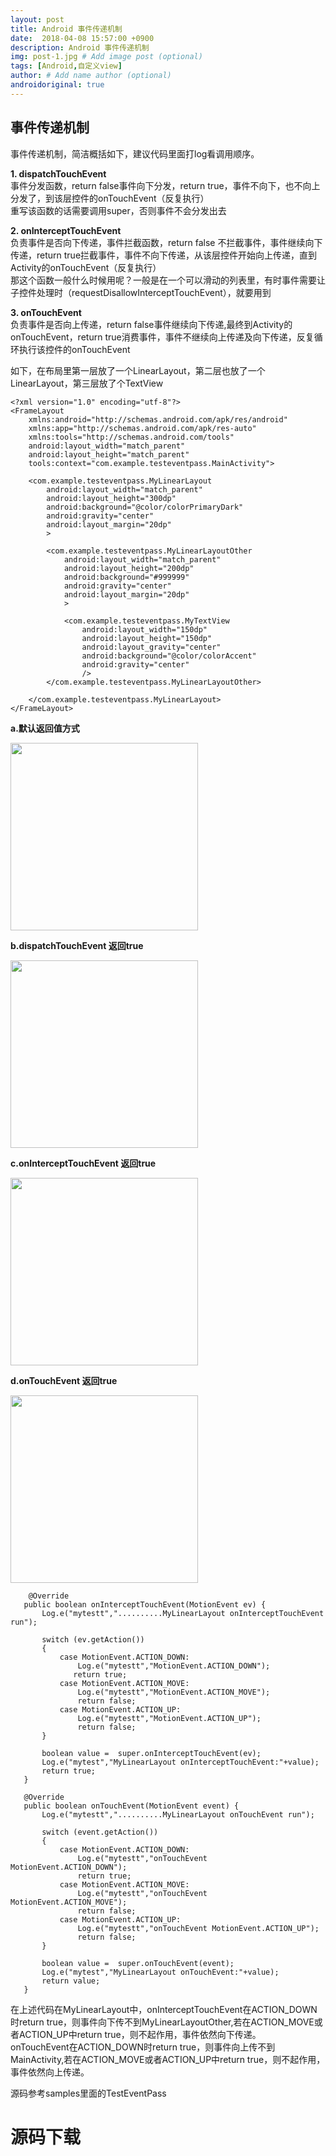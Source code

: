 ```yaml
---
layout: post
title: Android 事件传递机制
date:  2018-04-08 15:57:00 +0900
description: Android 事件传递机制
img: post-1.jpg # Add image post (optional)
tags: [Android,自定义view]
author: # Add name author (optional)
androidoriginal: true
---
```


## **事件传递机制** ##

事件传递机制，简洁概括如下，建议代码里面打log看调用顺序。

**1. dispatchTouchEvent**<br>
事件分发函数，return false事件向下分发，return true，事件不向下，也不向上分发了，到该层控件的onTouchEvent（反复执行）<br>
重写该函数的话需要调用super，否则事件不会分发出去

**2. onInterceptTouchEvent**<br>
负责事件是否向下传递，事件拦截函数，return false 不拦截事件，事件继续向下传递，return true拦截事件，事件不向下传递，从该层控件开始向上传递，直到Activity的onTouchEvent（反复执行）<br>
那这个函数一般什么时候用呢？一般是在一个可以滑动的列表里，有时事件需要让子控件处理时（requestDisallowInterceptTouchEvent），就要用到

**3. onTouchEvent**<br>
负责事件是否向上传递，return false事件继续向下传递,最终到Activity的onTouchEvent，return true消费事件，事件不继续向上传递及向下传递，反复循环执行该控件的onTouchEvent


如下，在布局里第一层放了一个LinearLayout，第二层也放了一个LinearLayout，第三层放了个TextView

```
<?xml version="1.0" encoding="utf-8"?>
<FrameLayout
    xmlns:android="http://schemas.android.com/apk/res/android"
    xmlns:app="http://schemas.android.com/apk/res-auto"
    xmlns:tools="http://schemas.android.com/tools"
    android:layout_width="match_parent"
    android:layout_height="match_parent"
    tools:context="com.example.testeventpass.MainActivity">

    <com.example.testeventpass.MyLinearLayout
        android:layout_width="match_parent"
        android:layout_height="300dp"
        android:background="@color/colorPrimaryDark"
        android:gravity="center"
        android:layout_margin="20dp"
        >

        <com.example.testeventpass.MyLinearLayoutOther
            android:layout_width="match_parent"
            android:layout_height="200dp"
            android:background="#999999"
            android:gravity="center"
            android:layout_margin="20dp"
            >

            <com.example.testeventpass.MyTextView
                android:layout_width="150dp"
                android:layout_height="150dp"
                android:layout_gravity="center"
                android:background="@color/colorAccent"
                android:gravity="center"
                />
        </com.example.testeventpass.MyLinearLayoutOther>

    </com.example.testeventpass.MyLinearLayout>
</FrameLayout>
```

**a.默认返回值方式**

<img src="{{site.imagepath}}/assets/img/blog/androidoriginal/view/eventpass/first.jpg" height = "300px"/>

**b.dispatchTouchEvent 返回true**

<img src="{{site.imagepath}}/assets/img/blog/androidoriginal/view/eventpass/second.jpg" height = "300px"/>

**c.onInterceptTouchEvent 返回true**

<img src="{{site.imagepath}}/assets/img/blog/androidoriginal/view/eventpass/third.jpg" height = "300px"/>

**d.onTouchEvent 返回true**

<img src="{{site.imagepath}}/assets/img/blog/androidoriginal/view/eventpass/four.jpg" height = "300px"/>



```
    @Override
   public boolean onInterceptTouchEvent(MotionEvent ev) {
       Log.e("mytestt","..........MyLinearLayout onInterceptTouchEvent run");

       switch (ev.getAction())
       {
           case MotionEvent.ACTION_DOWN:
               Log.e("mytestt","MotionEvent.ACTION_DOWN");
              return true;
           case MotionEvent.ACTION_MOVE:
               Log.e("mytestt","MotionEvent.ACTION_MOVE");
               return false;
           case MotionEvent.ACTION_UP:
               Log.e("mytestt","MotionEvent.ACTION_UP");
               return false;
       }

       boolean value =  super.onInterceptTouchEvent(ev);
       Log.e("mytest","MyLinearLayout onInterceptTouchEvent:"+value);
       return true;
   }

   @Override
   public boolean onTouchEvent(MotionEvent event) {
       Log.e("mytestt","..........MyLinearLayout onTouchEvent run");

       switch (event.getAction())
       {
           case MotionEvent.ACTION_DOWN:
               Log.e("mytestt","onTouchEvent MotionEvent.ACTION_DOWN");
               return true;
           case MotionEvent.ACTION_MOVE:
               Log.e("mytestt","onTouchEvent MotionEvent.ACTION_MOVE");
               return false;
           case MotionEvent.ACTION_UP:
               Log.e("mytestt","onTouchEvent MotionEvent.ACTION_UP");
               return false;
       }

       boolean value =  super.onTouchEvent(event);
       Log.e("mytest","MyLinearLayout onTouchEvent:"+value);
       return value;
   }
```

在上述代码在MyLinearLayout中，onInterceptTouchEvent在ACTION_DOWN时return true，则事件向下传不到MyLinearLayoutOther,若在ACTION_MOVE或者ACTION_UP中return true，则不起作用，事件依然向下传递。<br>
onTouchEvent在ACTION_DOWN时return true，则事件向上传不到MainActivity,若在ACTION_MOVE或者ACTION_UP中return true，则不起作用，事件依然向上传递。




源码参考samples里面的TestEventPass
<h1><a href="https://github.com/leach-chen/TestProject/tree/master/samples/TestEventPass" style="text-decoration: none;" target="_blank" title="源码下载">源码下载</a><h1>
